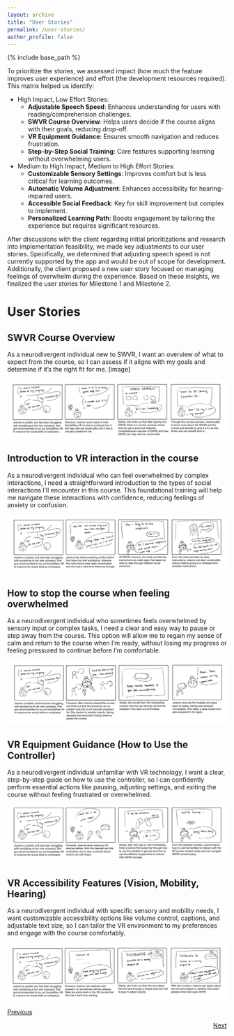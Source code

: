 ```yaml
---
layout: archive
title: "User Stories"
permalink: /user-stories/
author_profile: false
---
```


{% include base_path %}

To prioritize the stories, we assessed impact (how much the feature improves user experience) and effort (the development resources required). This matrix helped us identify:

- High Impact, Low Effort Stories:
    - **Adjustable Speech Speed**: Enhances understanding for users with reading/comprehension challenges.
    - **SWVR Course Overview**: Helps users decide if the course aligns with their goals, reducing drop-off.
    - **VR Equipment Guidance**: Ensures smooth navigation and reduces frustration.
    - **Step-by-Step Social Training**: Core features supporting learning without overwhelming users.
- Medium to High Impact, Medium to High Effort Stories:
    - **Customizable Sensory Settings**: Improves comfort but is less critical for learning outcomes.
    - **Automatic Volume Adjustment**: Enhances accessibility for hearing-impaired users.
    - **Accessible Social Feedback**: Key for skill improvement but complex to implement.
    - **Personalized Learning Path**: Boosts engagement by tailoring the experience but requires significant resources.

After discussions with the client regarding initial prioritizations and research into implementation feasibility, we made key adjustments to our user stories. Specifically, we determined that adjusting speech speed is not currently supported by the app and would be out of scope for development. Additionally, the client proposed a new user story focused on managing feelings of overwhelm during the experience. Based on these insights, we finalized the user stories for Milestone 1 and Milestone 2.

User Stories
======

SWVR Course Overview
----
As a neurodivergent individual new to SWVR, I want an overview of what to expect from the course, so I can assess if it aligns with my goals and determine if it’s the right fit for me.
[image]

![Storyboard](/files/story1.JPG)

Introduction to VR interaction in the course
-----
As a neurodivergent individual who can feel overwhelmed by complex interactions, I need a straightforward introduction to the types of social interactions I’ll encounter in this course. This foundational training will help me navigate these interactions with confidence, reducing feelings of anxiety or confusion.

![Storyboard](/files/story2.JPG)

How to stop the course when feeling overwhelmed
------
As a neurodivergent individual who sometimes feels overwhelmed by sensory input or complex tasks, I need a clear and easy way to pause or step away from the course. This option will allow me to regain my sense of calm and return to the course when I’m ready, without losing my progress or feeling pressured to continue before I’m comfortable.

![Storyboard](/files/story3.JPG)

VR Equipment Guidance (How to Use the Controller)
-----
As a neurodivergent individual unfamiliar with VR technology, I want a clear, step-by-step guide on how to use the controller, so I can confidently perform essential actions like pausing, adjusting settings, and exiting the course without feeling frustrated or overwhelmed.

![Storyboard](/files/story4.JPG)

VR Accessibility Features (Vision, Mobility, Hearing)
------
As a neurodivergent individual with specific sensory and mobility needs, I want customizable accessibility options like volume control, captions, and adjustable text size, so I can tailor the VR environment to my preferences and engage with the course comfortably.

![Storyboard](/files/story5.JPG)

<p style="text-align:left"><a href="https://socialwisevr-cmu.github.io/solution">Previous</a></p>
<p style="text-align:right"><a href="https://socialwisevr-cmu.github.io/gantt">Next</a></p>